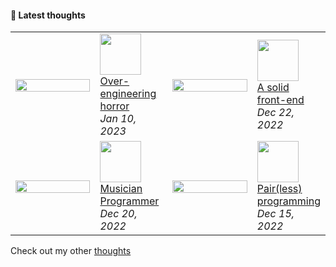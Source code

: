 #### 🧠 Latest thoughts

<table>
<tr>
    <td width="27%">
     <a href="https://github.com/alan-oliv/unstable-thought-diffusion/blob/main/over-engineering-horror/README.md">
        <img alt="" src="https://raw.githubusercontent.com/alan-oliv/unstable-thought-diffusion/main/over-engineering-horror/static/hor-thumbnail.png" width="100%" />
      </a>
    </td>
    <td width="23%">
      <img alt="" src="https://badgen.net/badge/5/min%20read/darkgray?scale=1&labelColor=darkgray&color=darkgray&cache=360000" width="66px" /><br/>
      <a href="https://github.com/alan-oliv/unstable-thought-diffusion/blob/main/over-engineering-horror/README.md">
        Over-engineering horror
      </a>
      <br/>
      <em>Jan 10, 2023</em>
    </td>
    <td width="27%">
      <a href="https://github.com/alan-oliv/unstable-thought-diffusion/blob/main/solid-front-end/README.md">
        <img alt="" src="https://raw.githubusercontent.com/alan-oliv/unstable-thought-diffusion/main/solid-front-end/static/hor-thumbnail.png" width="100%" />
      </a>
    </td>
    <td width="23%">
      <img alt="" src="https://badgen.net/badge/5/min%20read/darkgray?scale=1&labelColor=darkgray&color=darkgray&cache=360000" width="66px"/><br />
      <a href="https://github.com/alan-oliv/unstable-thought-diffusion/blob/main/solid-front-end/README.md">
         A solid front-end
      </a>
      <br/>
      <em>Dec 22, 2022</em>
    </td>
  </tr>

  <tr>
    <td width="27%">
     <a href="https://github.com/alan-oliv/unstable-thought-diffusion/blob/main/musician-programmer/README.md">
        <img alt="" src="https://raw.githubusercontent.com/alan-oliv/unstable-thought-diffusion/main/musician-programmer/static/hor-thumbnail.png" width="100%" />
      </a>
    </td>
    <td width="23%">
      <img alt="" src="https://badgen.net/badge/4/min%20read/darkgray?scale=1&labelColor=darkgray&color=darkgray&cache=360000" width="66px" /><br/>
      <a href="https://github.com/alan-oliv/unstable-thought-diffusion/blob/main/musician-programmer/README.md">
        Musician Programmer
      </a>
      <br/>
      <em>Dec 20, 2022</em>
    </td>
    <td width="27%">
      <a href="https://github.com/alan-oliv/unstable-thought-diffusion/blob/main/pair-less-programming/README.md">
        <img alt="" src="https://raw.githubusercontent.com/alan-oliv/unstable-thought-diffusion/main/pair-less-programming/static/hor-thumbnail.png" width="100%" />
      </a>
    </td>
    <td width="23%">
      <img alt="" src="https://badgen.net/badge/2/min%20read/darkgray?scale=1&labelColor=darkgray&color=darkgray&cache=360000" width="66px"/><br />
      <a href="https://github.com/alan-oliv/unstable-thought-diffusion/blob/main/pair-less-programming/README.md">
        Pair(less) programming
      </a>
      <br/>
      <em>Dec 15, 2022 </em>
    </td>
  </tr>
</table>

Check out my other [thoughts](https://github.com/alan-oliv/unstable-thought-diffusion)
